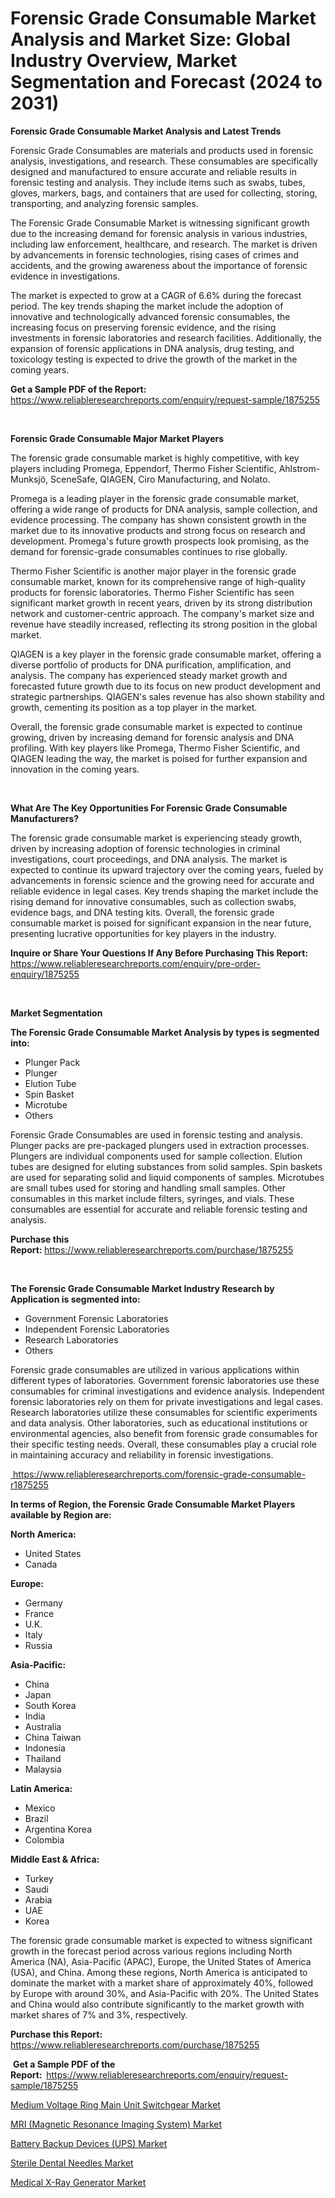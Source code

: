 <p><h1>Forensic Grade Consumable Market Analysis and Market Size: Global Industry Overview, Market Segmentation and Forecast (2024 to 2031)</h1></p><p><strong>Forensic Grade Consumable Market Analysis and Latest Trends</strong></p>
<p><p>Forensic Grade Consumables are materials and products used in forensic analysis, investigations, and research. These consumables are specifically designed and manufactured to ensure accurate and reliable results in forensic testing and analysis. They include items such as swabs, tubes, gloves, markers, bags, and containers that are used for collecting, storing, transporting, and analyzing forensic samples.</p><p>The Forensic Grade Consumable Market is witnessing significant growth due to the increasing demand for forensic analysis in various industries, including law enforcement, healthcare, and research. The market is driven by advancements in forensic technologies, rising cases of crimes and accidents, and the growing awareness about the importance of forensic evidence in investigations.</p><p>The market is expected to grow at a CAGR of 6.6% during the forecast period. The key trends shaping the market include the adoption of innovative and technologically advanced forensic consumables, the increasing focus on preserving forensic evidence, and the rising investments in forensic laboratories and research facilities. Additionally, the expansion of forensic applications in DNA analysis, drug testing, and toxicology testing is expected to drive the growth of the market in the coming years.</p></p>
<p><strong>Get a Sample PDF of the Report:&nbsp;</strong> <a href="https://www.reliableresearchreports.com/enquiry/request-sample/1875255">https://www.reliableresearchreports.com/enquiry/request-sample/1875255</a></p>
<p>&nbsp;</p>
<p><strong>Forensic Grade Consumable Major Market Players</strong></p>
<p><p>The forensic grade consumable market is highly competitive, with key players including Promega, Eppendorf, Thermo Fisher Scientific, Ahlstrom-Munksjö, SceneSafe, QIAGEN, Ciro Manufacturing, and Nolato. </p><p>Promega is a leading player in the forensic grade consumable market, offering a wide range of products for DNA analysis, sample collection, and evidence processing. The company has shown consistent growth in the market due to its innovative products and strong focus on research and development. Promega's future growth prospects look promising, as the demand for forensic-grade consumables continues to rise globally.</p><p>Thermo Fisher Scientific is another major player in the forensic grade consumable market, known for its comprehensive range of high-quality products for forensic laboratories. Thermo Fisher Scientific has seen significant market growth in recent years, driven by its strong distribution network and customer-centric approach. The company's market size and revenue have steadily increased, reflecting its strong position in the global market.</p><p>QIAGEN is a key player in the forensic grade consumable market, offering a diverse portfolio of products for DNA purification, amplification, and analysis. The company has experienced steady market growth and forecasted future growth due to its focus on new product development and strategic partnerships. QIAGEN's sales revenue has also shown stability and growth, cementing its position as a top player in the market.</p><p>Overall, the forensic grade consumable market is expected to continue growing, driven by increasing demand for forensic analysis and DNA profiling. With key players like Promega, Thermo Fisher Scientific, and QIAGEN leading the way, the market is poised for further expansion and innovation in the coming years.</p></p>
<p>&nbsp;</p>
<p><strong>What Are The Key Opportunities For Forensic Grade Consumable Manufacturers?</strong></p>
<p><p>The forensic grade consumable market is experiencing steady growth, driven by increasing adoption of forensic technologies in criminal investigations, court proceedings, and DNA analysis. The market is expected to continue its upward trajectory over the coming years, fueled by advancements in forensic science and the growing need for accurate and reliable evidence in legal cases. Key trends shaping the market include the rising demand for innovative consumables, such as collection swabs, evidence bags, and DNA testing kits. Overall, the forensic grade consumable market is poised for significant expansion in the near future, presenting lucrative opportunities for key players in the industry.</p></p>
<p><strong>Inquire or Share Your Questions If Any Before Purchasing This Report:</strong> <a href="https://www.reliableresearchreports.com/enquiry/pre-order-enquiry/1875255">https://www.reliableresearchreports.com/enquiry/pre-order-enquiry/1875255</a></p>
<p>&nbsp;</p>
<p><strong>Market Segmentation</strong></p>
<p><strong>The Forensic Grade Consumable Market Analysis by types is segmented into:</strong></p>
<p><ul><li>Plunger Pack</li><li>Plunger</li><li>Elution Tube</li><li>Spin Basket</li><li>Microtube</li><li>Others</li></ul></p>
<p><p>Forensic Grade Consumables are used in forensic testing and analysis. Plunger packs are pre-packaged plungers used in extraction processes. Plungers are individual components used for sample collection. Elution tubes are designed for eluting substances from solid samples. Spin baskets are used for separating solid and liquid components of samples. Microtubes are small tubes used for storing and handling small samples. Other consumables in this market include filters, syringes, and vials. These consumables are essential for accurate and reliable forensic testing and analysis.</p></p>
<p><strong>Purchase this Report:&nbsp;</strong><a href="https://www.reliableresearchreports.com/purchase/1875255">https://www.reliableresearchreports.com/purchase/1875255</a></p>
<p>&nbsp;</p>
<p><strong>The Forensic Grade Consumable Market Industry Research by Application is segmented into:</strong></p>
<p><ul><li>Government Forensic Laboratories</li><li>Independent Forensic Laboratories</li><li>Research Laboratories</li><li>Others</li></ul></p>
<p><p>Forensic grade consumables are utilized in various applications within different types of laboratories. Government forensic laboratories use these consumables for criminal investigations and evidence analysis. Independent forensic laboratories rely on them for private investigations and legal cases. Research laboratories utilize these consumables for scientific experiments and data analysis. Other laboratories, such as educational institutions or environmental agencies, also benefit from forensic grade consumables for their specific testing needs. Overall, these consumables play a crucial role in maintaining accuracy and reliability in forensic investigations.</p></p>
<p><a href="https://www.reliableresearchreports.com/forensic-grade-consumable-r1875255">&nbsp;https://www.reliableresearchreports.com/forensic-grade-consumable-r1875255</a></p>
<p><strong>In terms of Region, the Forensic Grade Consumable Market Players available by Region are:</strong></p>
<p>
    <p> <strong> North America: </strong>
        <ul>
            <li>United States</li>
            <li>Canada</li>
        </ul>
        </p> 
    <p> <strong> Europe: </strong>
        <ul>
            <li>Germany</li>
            <li>France</li>
            <li>U.K.</li>
            <li>Italy</li>
            <li>Russia</li>
        </ul>
        </p> 
    <p> <strong> Asia-Pacific: </strong>
        <ul>
            <li>China</li>
            <li>Japan</li>
            <li>South Korea</li>
            <li>India</li>
            <li>Australia</li>
            <li>China Taiwan</li>
            <li>Indonesia</li>
            <li>Thailand</li>
            <li>Malaysia</li>
        </ul>
        </p> 
    <p> <strong> Latin America: </strong>
        <ul>
            <li>Mexico</li>
            <li>Brazil</li>
            <li>Argentina Korea</li>
            <li>Colombia</li>
        </ul>
        </p> 
    <p> <strong> Middle East & Africa: </strong>
        <ul>
            <li>Turkey</li>
            <li>Saudi</li>
            <li>Arabia</li>
            <li>UAE</li>
            <li>Korea</li>
        </ul>
    </p>
    </p>
<p><p>The forensic grade consumable market is expected to witness significant growth in the forecast period across various regions including North America (NA), Asia-Pacific (APAC), Europe, the United States of America (USA), and China. Among these regions, North America is anticipated to dominate the market with a market share of approximately 40%, followed by Europe with around 30%, and Asia-Pacific with 20%. The United States and China would also contribute significantly to the market growth with market shares of 7% and 3%, respectively.</p></p>
<p><strong>Purchase this Report: </strong><a href="https://www.reliableresearchreports.com/purchase/1875255">https://www.reliableresearchreports.com/purchase/1875255</a></p>
<p>&nbsp;<strong>Get a Sample PDF of the Report:&nbsp;&nbsp;</strong><a href="https://www.reliableresearchreports.com/enquiry/request-sample/1875255">https://www.reliableresearchreports.com/enquiry/request-sample/1875255</a></p>
<p><strong></strong></p>
<p><p><a href="https://medium.com/@hernandezdorothy026/navigating-the-global-medium-voltage-ring-main-unit-switchgear-market-landscape-trends-forecasts-384589e47359">Medium Voltage Ring Main Unit Switchgear Market</a></p><p><a href="https://github.com/maudAbbott7/Market-Research-Report-List-2/blob/main/mri-magnetic-resonance-imaging-system-market.md">MRI (Magnetic Resonance Imaging System) Market</a></p><p><a href="https://medium.com/@kirstencharriso/battery-backup-devices-ups-market-research-report-market-forecast-and-growth-prospects-with-a-e7955ea8e673">Battery Backup Devices (UPS) Market</a></p><p><a href="https://github.com/mancsybtousav/Market-Research-Report-List-3/blob/main/sterile-dental-needles-market.md">Sterile Dental Needles Market</a></p><p><a href="https://github.com/josesg55/Market-Research-Report-List-4/blob/main/medical-x-ray-generator-market.md">Medical X-Ray Generator Market</a></p></p>